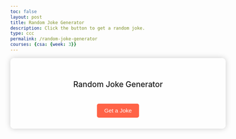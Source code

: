 ```yaml
---
toc: false
layout: post
title: Random Joke Generator
description: Click the button to get a random joke.
type: ccc
permalink: /random-joke-generator
courses: {csa: {week: 3}}
---
```


<style>
    .joke-container {
        background: rgba(255, 255, 255, 0.8);
        padding: 30px 40px;
        border-radius: 10px;
        box-shadow: 0 0 15px rgba(0, 0, 0, 0.2);
        width: 100%;
        max-width: 600px;
        text-align: center;
    }
    button {
        margin-top: 20px;
        padding: 10px 20px;
        border: none;
        background: #ff6347;
        color: #fff;
        border-radius: 5px;
        cursor: pointer;
        font-size: 1.1em;
        transition: background 0.3s;
    }
    button:hover {
        background: #e5533d;
    }
    h2 {
        font-weight: 500;
        margin-bottom: 20px;
    }
    p {
        font-size: 1.2em;
        margin: 10px 0;
    }
</style>

<div class="joke-container">
    <h2>Random Joke Generator</h2>
    <p id="joke"></p>
    <button id="jokeButton">Get a Joke</button>
</div>

<script>
    window.onload = function() {
        document.getElementById("jokeButton").onclick = function() {
            fetchJoke();
        };

        function fetchJoke() {
            const apiUrl = "https://official-joke-api.appspot.com/random_joke";

            fetch(apiUrl)
                .then(response => response.json())
                .then(data => {
                    const jokeContainer = document.getElementById("joke");
                    jokeContainer.innerHTML = `
                        <p><strong>Setup:</strong> ${data.setup}</p>
                        <p><strong>Punchline:</strong> ${data.punchline}</p>
                    `;
                })
                .catch(error => {
                    console.error("Error fetching joke:", error);
                    document.getElementById("joke").textContent = "Oops! Something went wrong. Try again later.";
                });
        }
    };
</script>
